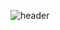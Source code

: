 ![header](https://capsule-render.vercel.app/api?type=waving&color=2679DCFF&section=header&text=Yujin's%20Github&height=205&fontSize=40&&fontColor=F7FAFFFF&&&fontAlignY=37)

<!--
**causyj/causyj** is a ✨ _special_ ✨ repository because its `README.md` (this file) appears on your GitHub profile.

Here are some ideas to get you started:

- 🔭 I’m currently working on ...
- 🌱 I’m currently learning ...
- 👯 I’m looking to collaborate on ...
- 🤔 I’m looking for help with ...
- 💬 Ask me about ...
- 📫 How to reach me: ...
- 😄 Pronouns: ...
- ⚡ Fun fact: ...
-->
